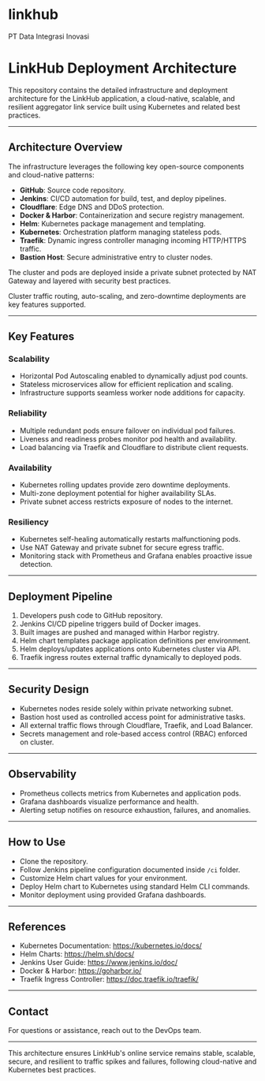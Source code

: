 # linkhub
PT Data Integrasi Inovasi
# LinkHub Deployment Architecture

This repository contains the detailed infrastructure and deployment architecture for the LinkHub application, a cloud-native, scalable, and resilient aggregator link service built using Kubernetes and related best practices.

---

## Architecture Overview

The infrastructure leverages the following key open-source components and cloud-native patterns:

- **GitHub**: Source code repository.
- **Jenkins**: CI/CD automation for build, test, and deploy pipelines.
- **Cloudflare**: Edge DNS and DDoS protection.
- **Docker & Harbor**: Containerization and secure registry management.
- **Helm**: Kubernetes package management and templating.
- **Kubernetes**: Orchestration platform managing stateless pods.
- **Traefik**: Dynamic ingress controller managing incoming HTTP/HTTPS traffic.
- **Bastion Host**: Secure administrative entry to cluster nodes.

The cluster and pods are deployed inside a private subnet protected by NAT Gateway and layered with security best practices.

Cluster traffic routing, auto-scaling, and zero-downtime deployments are key features supported.

---

## Key Features

### Scalability
- Horizontal Pod Autoscaling enabled to dynamically adjust pod counts.
- Stateless microservices allow for efficient replication and scaling.
- Infrastructure supports seamless worker node additions for capacity.

### Reliability
- Multiple redundant pods ensure failover on individual pod failures.
- Liveness and readiness probes monitor pod health and availability.
- Load balancing via Traefik and Cloudflare to distribute client requests.

### Availability
- Kubernetes rolling updates provide zero downtime deployments.
- Multi-zone deployment potential for higher availability SLAs.
- Private subnet access restricts exposure of nodes to the internet.

### Resiliency
- Kubernetes self-healing automatically restarts malfunctioning pods.
- Use NAT Gateway and private subnet for secure egress traffic.
- Monitoring stack with Prometheus and Grafana enables proactive issue detection.

---

## Deployment Pipeline

1. Developers push code to GitHub repository.
2. Jenkins CI/CD pipeline triggers build of Docker images.
3. Built images are pushed and managed within Harbor registry.
4. Helm chart templates package application definitions per environment.
5. Helm deploys/updates applications onto Kubernetes cluster via API.
6. Traefik ingress routes external traffic dynamically to deployed pods.

---

## Security Design

- Kubernetes nodes reside solely within private networking subnet.
- Bastion host used as controlled access point for administrative tasks.
- All external traffic flows through Cloudflare, Traefik, and Load Balancer.
- Secrets management and role-based access control (RBAC) enforced on cluster.

---

## Observability

- Prometheus collects metrics from Kubernetes and application pods.
- Grafana dashboards visualize performance and health.
- Alerting setup notifies on resource exhaustion, failures, and anomalies.

---

## How to Use

- Clone the repository.
- Follow Jenkins pipeline configuration documented inside `/ci` folder.
- Customize Helm chart values for your environment.
- Deploy Helm chart to Kubernetes using standard Helm CLI commands.
- Monitor deployment using provided Grafana dashboards.

---

## References

- Kubernetes Documentation: https://kubernetes.io/docs/
- Helm Charts: https://helm.sh/docs/
- Jenkins User Guide: https://www.jenkins.io/doc/
- Docker & Harbor: https://goharbor.io/
- Traefik Ingress Controller: https://doc.traefik.io/traefik/

---

## Contact

For questions or assistance, reach out to the DevOps team.

---

This architecture ensures LinkHub's online service remains stable, scalable, secure, and resilient to traffic spikes and failures, following cloud-native and Kubernetes best practices.
